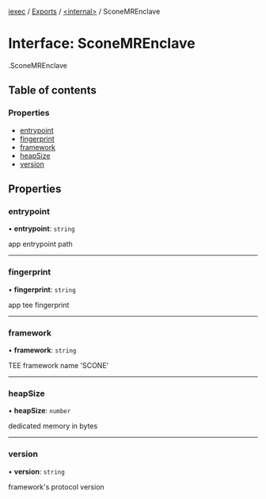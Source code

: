 [iexec](../README.md) / [Exports](../modules.md) / [<internal\>](../modules/internal_.md) / SconeMREnclave

# Interface: SconeMREnclave

[<internal>](../modules/internal_.md).SconeMREnclave

## Table of contents

### Properties

- [entrypoint](internal_.SconeMREnclave.md#entrypoint)
- [fingerprint](internal_.SconeMREnclave.md#fingerprint)
- [framework](internal_.SconeMREnclave.md#framework)
- [heapSize](internal_.SconeMREnclave.md#heapsize)
- [version](internal_.SconeMREnclave.md#version)

## Properties

### entrypoint

• **entrypoint**: `string`

app entrypoint path

___

### fingerprint

• **fingerprint**: `string`

app tee fingerprint

___

### framework

• **framework**: `string`

TEE framework name 'SCONE'

___

### heapSize

• **heapSize**: `number`

dedicated memory in bytes

___

### version

• **version**: `string`

framework's protocol version
